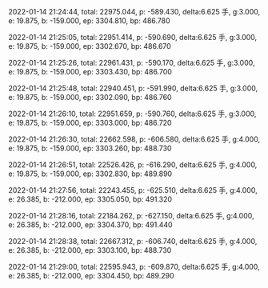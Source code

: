 2022-01-14 21:24:44, total: 22975.044, p: -589.430, delta:6.625 手, g:3.000, e: 19.875, b: -159.000, ep: 3304.810, bp: 486.780

2022-01-14 21:25:05, total: 22951.414, p: -590.690, delta:6.625 手, g:3.000, e: 19.875, b: -159.000, ep: 3302.670, bp: 486.670

2022-01-14 21:25:26, total: 22961.431, p: -590.170, delta:6.625 手, g:3.000, e: 19.875, b: -159.000, ep: 3303.430, bp: 486.700

2022-01-14 21:25:48, total: 22940.451, p: -591.990, delta:6.625 手, g:3.000, e: 19.875, b: -159.000, ep: 3302.090, bp: 486.760

2022-01-14 21:26:10, total: 22951.659, p: -590.760, delta:6.625 手, g:3.000, e: 19.875, b: -159.000, ep: 3303.000, bp: 486.720

2022-01-14 21:26:30, total: 22662.598, p: -606.580, delta:6.625 手, g:4.000, e: 19.875, b: -159.000, ep: 3303.260, bp: 488.730

2022-01-14 21:26:51, total: 22526.426, p: -616.290, delta:6.625 手, g:4.000, e: 19.875, b: -159.000, ep: 3302.830, bp: 489.890

2022-01-14 21:27:56, total: 22243.455, p: -625.510, delta:6.625 手, g:4.000, e: 26.385, b: -212.000, ep: 3305.050, bp: 491.320

2022-01-14 21:28:16, total: 22184.262, p: -627.150, delta:6.625 手, g:4.000, e: 26.385, b: -212.000, ep: 3304.370, bp: 491.440

2022-01-14 21:28:38, total: 22667.312, p: -606.740, delta:6.625 手, g:4.000, e: 26.385, b: -212.000, ep: 3303.100, bp: 488.730

2022-01-14 21:29:00, total: 22595.943, p: -609.870, delta:6.625 手, g:4.000, e: 26.385, b: -212.000, ep: 3304.450, bp: 489.290